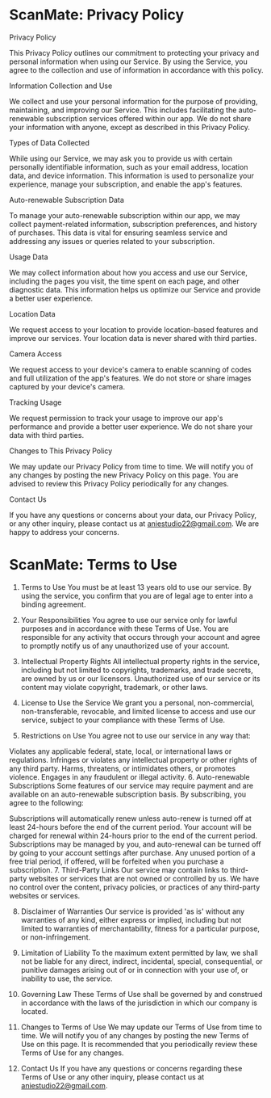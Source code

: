 # ScanMate: Privacy Policy
Privacy Policy

This Privacy Policy outlines our commitment to protecting your privacy and personal information when using our Service. By using the Service, you agree to the collection and use of information in accordance with this policy.

Information Collection and Use

We collect and use your personal information for the purpose of providing, maintaining, and improving our Service. This includes facilitating the auto-renewable subscription services offered within our app. We do not share your information with anyone, except as described in this Privacy Policy.

Types of Data Collected

While using our Service, we may ask you to provide us with certain personally identifiable information, such as your email address, location data, and device information. This information is used to personalize your experience, manage your subscription, and enable the app's features.

Auto-renewable Subscription Data

To manage your auto-renewable subscription within our app, we may collect payment-related information, subscription preferences, and history of purchases. This data is vital for ensuring seamless service and addressing any issues or queries related to your subscription.

Usage Data

We may collect information about how you access and use our Service, including the pages you visit, the time spent on each page, and other diagnostic data. This information helps us optimize our Service and provide a better user experience.

Location Data

We request access to your location to provide location-based features and improve our services. Your location data is never shared with third parties.

Camera Access

We request access to your device's camera to enable scanning of codes and full utilization of the app's features. We do not store or share images captured by your device's camera.

Tracking Usage

We request permission to track your usage to improve our app's performance and provide a better user experience. We do not share your data with third parties.

Changes to This Privacy Policy

We may update our Privacy Policy from time to time. We will notify you of any changes by posting the new Privacy Policy on this page. You are advised to review this Privacy Policy periodically for any changes.

Contact Us

If you have any questions or concerns about your data, our Privacy Policy, or any other inquiry, please contact us at aniestudio22@gmail.com. We are happy to address your concerns.


# ScanMate: Terms to Use

1. Terms to Use
You must be at least 13 years old to use our service. By using the service, you confirm that you are of legal age to enter into a binding agreement.

2. Your Responsibilities
You agree to use our service only for lawful purposes and in accordance with these Terms of Use. You are responsible for any activity that occurs through your account and agree to promptly notify us of any unauthorized use of your account.

3. Intellectual Property Rights
All intellectual property rights in the service, including but not limited to copyrights, trademarks, and trade secrets, are owned by us or our licensors. Unauthorized use of our service or its content may violate copyright, trademark, or other laws.

4. License to Use the Service
We grant you a personal, non-commercial, non-transferable, revocable, and limited license to access and use our service, subject to your compliance with these Terms of Use.

5. Restrictions on Use
You agree not to use our service in any way that:

Violates any applicable federal, state, local, or international laws or regulations.
Infringes or violates any intellectual property or other rights of any third party.
Harms, threatens, or intimidates others, or promotes violence.
Engages in any fraudulent or illegal activity.
6. Auto-renewable Subscriptions
Some features of our service may require payment and are available on an auto-renewable subscription basis. By subscribing, you agree to the following:

Subscriptions will automatically renew unless auto-renew is turned off at least 24-hours before the end of the current period.
Your account will be charged for renewal within 24-hours prior to the end of the current period.
Subscriptions may be managed by you, and auto-renewal can be turned off by going to your account settings after purchase.
Any unused portion of a free trial period, if offered, will be forfeited when you purchase a subscription.
7. Third-Party Links
Our service may contain links to third-party websites or services that are not owned or controlled by us. We have no control over the content, privacy policies, or practices of any third-party websites or services.

8. Disclaimer of Warranties
Our service is provided 'as is' without any warranties of any kind, either express or implied, including but not limited to warranties of merchantability, fitness for a particular purpose, or non-infringement.

9. Limitation of Liability
To the maximum extent permitted by law, we shall not be liable for any direct, indirect, incidental, special, consequential, or punitive damages arising out of or in connection with your use of, or inability to use, the service.

10. Governing Law
These Terms of Use shall be governed by and construed in accordance with the laws of the jurisdiction in which our company is located.

11. Changes to Terms of Use
We may update our Terms of Use from time to time. We will notify you of any changes by posting the new Terms of Use on this page. It is recommended that you periodically review these Terms of Use for any changes.

12. Contact Us
If you have any questions or concerns regarding these Terms of Use or any other inquiry, please contact us at aniestudio22@gmail.com.
